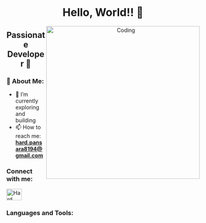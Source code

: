 <h1 align="center">Hello, World!! 👋</h1>

<p align="center">
  <img align="right" alt="Coding" width="400" src="https://repository-images.githubusercontent.com/588181932/e36ec678-7984-4cdd-8e4c-a3932772ff8e">
</p>

<h2 align="center">Passionate Developer 🚀</h2>

<h3 align="left">💫 About Me:</h3>

- 🔭 I’m currently exploring and building<br>
- 📫 How to reach me: **hard.pansara8194@gmail.com**

<h3 align="left">Connect with me:</h3>

<p align="left">
  <a href="https://www.linkedin.com/in/hard-pansara-22582a288/" target="blank">
    <img align="center" src="https://raw.githubusercontent.com/rahuldkjain/github-profile-readme-generator/master/src/images/icons/Social/linked-in-alt.svg" alt="Hard Pansara" height="30" width="40" />
  </a>
</p>

<h3 align="left">Languages and Tools:</h3>

<!-- Add your favorite languages and tools here -->

